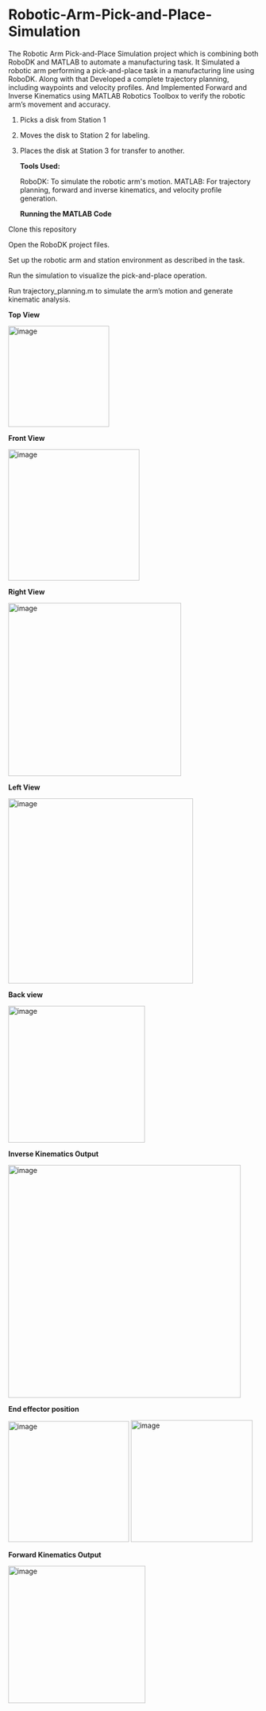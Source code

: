 # Robotic-Arm-Pick-and-Place-Simulation

The Robotic Arm Pick-and-Place Simulation project which is combining both RoboDK and MATLAB to automate a manufacturing task. It Simulated a robotic arm performing a pick-and-place task in a manufacturing line using RoboDK. Along with that Developed a complete trajectory planning, including waypoints and velocity profiles. And Implemented Forward and Inverse Kinematics using MATLAB Robotics Toolbox to verify the robotic arm’s movement and accuracy.

1. Picks a disk from Station 1
2. Moves the disk to Station 2 for labeling.
3. Places the disk at Station 3 for transfer to another.
  
   **Tools Used:**
   
   RoboDK: To simulate the robotic arm's motion.
   MATLAB: For trajectory planning, forward and inverse kinematics, and velocity profile generation.

   **Running the MATLAB Code**
   
Clone this repository

Open the RoboDK project files.

Set up the robotic arm and station environment as described in the task.

Run the simulation to visualize the pick-and-place operation.

Run trajectory_planning.m to simulate the arm’s motion and generate kinematic analysis.


 **Top View**
 
<img width="203" alt="image" src="https://github.com/user-attachments/assets/41cca158-1791-4987-8343-4d50e301d3a9">

**Front View**

<img width="264" alt="image" src="https://github.com/user-attachments/assets/546d33fa-3a26-4665-b540-0df1b754bb04">


**Right View**

 <img width="348" alt="image" src="https://github.com/user-attachments/assets/ceea311a-80a4-40b7-81d0-393f1e0e85db">


**Left View**

 <img width="372" alt="image" src="https://github.com/user-attachments/assets/ebf38565-67be-4304-a097-f911134e3efc">


**Back view**

<img width="275" alt="image" src="https://github.com/user-attachments/assets/c68d0a0d-d611-459a-a021-c3eb96b7b52b">

**Inverse Kinematics Output**

<img width="468" alt="image" src="https://github.com/user-attachments/assets/abd93cb0-5d54-4e1b-ac2d-877ba1ce3cef">

**End effector position**

<img width="243" alt="image" src="https://github.com/user-attachments/assets/d013871f-9f5b-48a0-94d3-98785b7f360c">


<img width="245" alt="image" src="https://github.com/user-attachments/assets/9f72cacf-a8ad-4e1f-8b1a-2efc1c676357">


**Forward Kinematics Output**

<img width="276" alt="image" src="https://github.com/user-attachments/assets/e41b6d40-f387-4eda-a3b0-deefccf30f76">

 
